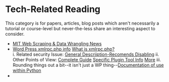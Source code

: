 # Tech-Related Reading
This category is for papers, articles, blog posts which aren't necessarily a tutorial or course-level but never-the-less share an interesting aspect to consider. 

* [MIT Web Scraping & Data Wrangling News](https://www.technologyreview.com/2020/12/08/1013440/web-scraping-van-buren-case-supreme-court-opinion/)
* [Word Press xmlrpc.php info](https://codex.wordpress.org/XML-RPC_Support) [What is xmlrpc.php?](http://xmlrpc.com/)    
    i.    Related security Issue:  [General Descriiption-Recomends Disabling](https://www.hostinger.com/tutorials/xmlrpc-wordpress) 
    ii.   Other Points of View: 
          [Complete Guide](https://kinsta.com/blog/xmlrpc-php/)
          [Specific Plugin Tool Info](https://www.wordfence.com/blog/2020/12/the-nonenone-brute-force-attacks-even-hackers-need-qa/)
          [More](https://www.wordfence.com/blog/2015/10/should-you-disable-xml-rpc-on-wordpress/)
    iii.  Rounding things out a bit--it isn't just a WP thing--[Documentation of use within Python](https://docs.python.org/3/library/xmlrpc.client.html)
* 
